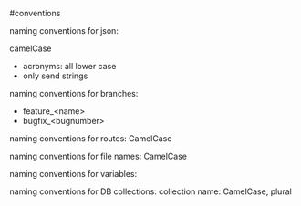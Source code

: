 #conventions

naming conventions for json:

camelCase

* acronyms: all lower case
* only send strings

naming conventions for branches:

* feature_\<name\>
* bugfix_\<bugnumber\>

naming conventions for routes: CamelCase

naming conventions for file names: CamelCase

naming conventions for variables:

naming conventions for DB collections:
collection name: CamelCase, plural
